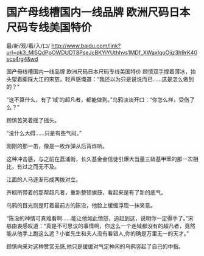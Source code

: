 # 国产母线槽国内一线品牌 欧洲尺码日本尺码专线美国特价

最/新/观/看/入/口/ http://www.baidu.com/link?url=ok3_Ml5QdPpOWDUDT8PseJcBKYiYUthhvs1MDf_XWaxIqoOiiz3h9rK40scs4rg4&wd

国产母线槽国内一线品牌 欧洲尺码日本尺码专线美国特价
顾慎双手撑着薄冰，抬头望着脚踩大江的宋慈，轻声感慨道：“我还以为只是说说而已……这是怎么做到的？”

“这不算什么，有了‘域’的超凡者，都能做到。”乌鸦淡淡开口：“你怎么样，受伤了么？”

顾慎苦笑着摇了摇头。

“没什么大碍……只是有些气闷。”

刚刚的那一击，像是一枚炸弹从后背炸响。

这种冲击感，与之前在荔浦街，长久基金会信徒引爆大当量三硝基甲苯的那一次相比，有过之而无不及。

江面的人马逐渐形成两拨对立。

齐榈所带着的那帮超凡者，重新整顿旗鼓，看起来是有了新的底气。

乌鸦的目光则是盯着最前方的陈没，他脸上缓缓浮现一抹笑意。

“陈没的神情可真难看啊……能让他如此愤怒，追赶到这，说明你一定得手了。”宋慈由衷感叹道：“真是不可思议的事情啊，你这么一个连域都没有的超凡者，竟然能从他手上跑这么远？小崔先生和夫人没有看错人,你的确是万里无一的天才。”

顾慎向来对这种赞赏无感,他只是缓缓对气定神闲的乌鸦竖起了自己的中指。
